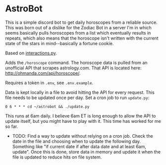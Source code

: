 # AstroBot

This is a simple discord bot to get daily horoscopes from a reliable source.  This was born out of a dislike for the Zodiac Bot in a server I'm in which seems basically pulls horoscopes from a list which eventually results in repeats, which also means that the horoscope isn't written with the current state of the stars in mind--basically a fortune cookie.

Based on [interactions.py](https://discord-interactions.readthedocs.io/en/latest/index.html).

Adds the ```/horoscope``` command.  The horoscope data is pulled from an unofficial API that scrapes astrology.com.  That API is located here: http://ohmanda.com/api/horoscope/.

Requires a token in ```.env```, see ```.env.example```.

Data is kept locally in a file to avoid hitting the API for every request.  This file needs to be updated once per day.  Set a cron job to run ```update.py```:

```
0 6 * * * cd ~/astrobot && ./update.py
```

This runs at 6am daily.  I believe 6am ET is long enough to allow the API to update itself, but you might have to play with it.  This time has worked for me so far.

* TODO: Find a way to update without relying on a cron job.  Check the date in the file and choosing when to update the following day.  Something like "if current date if after data date and at least 6am, update".  Once this is done, store data in memory and update it when the file is updated to reduce hits on file system.